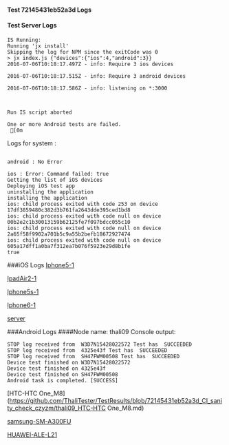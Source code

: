 #### Test 72145431eb52a3d Logs

#### Test Server Logs
```
IS Running:
Running 'jx install'
Skipping the log for NPM since the exitCode was 0
> jx index.js {"devices":{"ios":4,"android":3}}
2016-07-06T10:18:17.497Z - info: Require 3 ios devices

2016-07-06T10:18:17.515Z - info: Require 3 android devices

2016-07-06T10:18:17.586Z - info: listening on *:3000


 
Run IS script aborted
 
One or more Android tests are failed.
 [0m

```


Logs for system : 
```

android : No Error

ios : Error: Command failed: true
Getting the list of iOS devices 
Deploying iOS test app 
uninstalling the application 
installing the application 
ios: child process exited with code 253 on device 17df3859480c382d3b761fa2643dde395ced1bd8 
ios: child process exited with code null on device 00b2e2c1b30013159b62125fe7f097bdcc055c10 
ios: child process exited with code null on device 2a65f58f9902a701b5c9a55b2befb18672927474 
ios: child process exited with code null on device 605a17dff1a0ba7f312ea7b076f5923e29d8b1fe 
true

```
###iOS Logs
[Iphone5-1](https://github.com/ThaliTester/TestResults/blob/72145431eb52a3d_CI_sanity_check_czyzm/iOS_Iphone5-1.md)

[IpadAir2-1](https://github.com/ThaliTester/TestResults/blob/72145431eb52a3d_CI_sanity_check_czyzm/iOS_IpadAir2-1.md)

[Iphone5s-1](https://github.com/ThaliTester/TestResults/blob/72145431eb52a3d_CI_sanity_check_czyzm/iOS_Iphone5s-1.md)

[Iphone6-1](https://github.com/ThaliTester/TestResults/blob/72145431eb52a3d_CI_sanity_check_czyzm/iOS_Iphone6-1.md)

[server](https://github.com/ThaliTester/TestResults/blob/72145431eb52a3d_CI_sanity_check_czyzm/iOS_server.md)




###Android Logs
####Node name: thali09
Console output:
```
STOP log received from  W3D7N15428022572 Test has  SUCCEEDED
STOP log received from  4325e43f Test has  SUCCEEDED
STOP log received from  SH47FWM00508 Test has  SUCCEEDED
Device test finished on W3D7N15428022572 
Device test finished on 4325e43f 
Device test finished on SH47FWM00508 
Android task is completed. [SUCCESS]
```
[HTC-HTC One_M8](https://github.com/ThaliTester/TestResults/blob/72145431eb52a3d_CI_sanity_check_czyzm/thali09_HTC-HTC One_M8.md)

[samsung-SM-A300FU](https://github.com/ThaliTester/TestResults/blob/72145431eb52a3d_CI_sanity_check_czyzm/thali09_samsung-SM-A300FU.md)

[HUAWEI-ALE-L21](https://github.com/ThaliTester/TestResults/blob/72145431eb52a3d_CI_sanity_check_czyzm/thali09_HUAWEI-ALE-L21.md)


